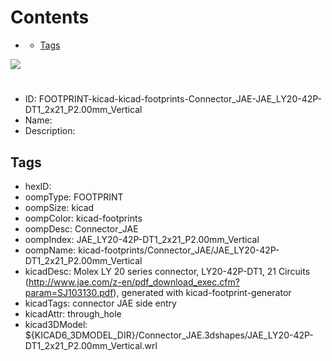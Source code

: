



Contents
========

* [](#)
	* [Tags](#tags)
  
![][im]
# 

- ID: FOOTPRINT-kicad-kicad-footprints-Connector_JAE-JAE_LY20-42P-DT1_2x21_P2.00mm_Vertical
- Name: 
- Description: 

## Tags

- hexID: 
- oompType: FOOTPRINT
- oompSize: kicad
- oompColor: kicad-footprints
- oompDesc: Connector_JAE
- oompIndex: JAE_LY20-42P-DT1_2x21_P2.00mm_Vertical
- oompName: kicad-footprints/Connector_JAE/JAE_LY20-42P-DT1_2x21_P2.00mm_Vertical
- kicadDesc: Molex LY 20 series connector, LY20-42P-DT1, 21 Circuits (http://www.jae.com/z-en/pdf_download_exec.cfm?param=SJ103130.pdf), generated with kicad-footprint-generator
- kicadTags: connector JAE  side entry
- kicadAttr: through_hole
- kicad3DModel: ${KICAD6_3DMODEL_DIR}/Connector_JAE.3dshapes/JAE_LY20-42P-DT1_2x21_P2.00mm_Vertical.wrl



[im]: image.png
